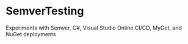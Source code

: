 # SemverTesting
Experiments with Semver, C#, Visual Studio Online CI/CD, MyGet, and NuGet deployments
